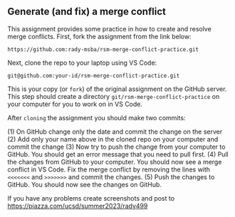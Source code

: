 ## Generate (and fix) a merge conflict




This assignment provides some practice in how to create and resolve merge conflicts. First, fork the assignment from the link below:

`https://github.com:rady-msba/rsm-merge-conflict-practice.git`

Next, clone the repo to your laptop using VS Code:

`git@github.com:your-id/rsm-merge-conflict-practice.git`

This is your copy (or `fork`) of the original assignment on the GitHub server. This step should create a directory `git/rsm-merge-conflict-practice` on your computer for you to work on in VS Code.

After `cloning` the assignment you should make two commits:

(1) On GitHub change only the date and commit the change on the server
(2) Add only your name above in the cloned repo on your computer and commit the change
(3) Now try to push the change from your computer to GitHub. You should get an error message that you need to pull first.
(4) Pull the changes from GitHub to your computer. You should now see a merge conflict in VS Code. Fix the merge conflict by removing the lines with `<<<<<<<` and `>>>>>>>` and commit the changes.
(5) Push the changes to GitHub. You should now see the changes on GitHub.


If you have any problems create screenshots and post to <https://piazza.com/ucsd/summer2023/rady499>

